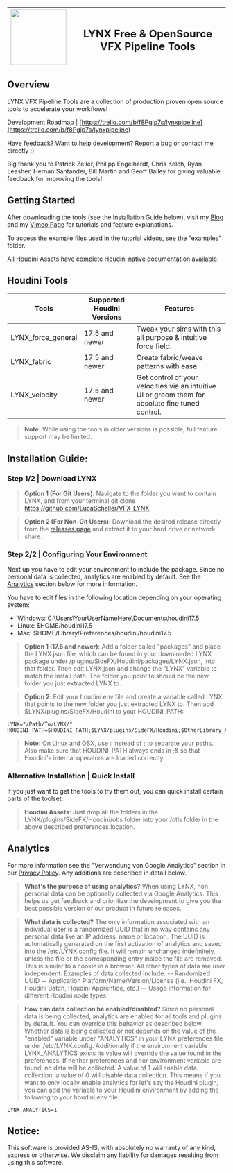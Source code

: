 | <img src="https://github.com/LucaScheller/VFX-LYNX/blob/master/resources/LYNX_logo.svg" width="128"> |  <h2> LYNX  Free & OpenSource VFX Pipeline Tools </h2> |
|--|--|


## Overview

LYNX VFX Pipeline Tools are a collection of production proven open source tools to accelerate your workflows! 

Development Roadmap | [https://trello.com/b/f8Pgip7s/lynxpipeline](https://trello.com/b/f8Pgip7s/lynxpipeline) 

Have feedback? Want to help development? [Report a bug](https://github.com/LucaScheller/VFX-LYNX/issues) or [contact me](https://www.lucascheller.de/contact/) directly :)

Big thank you to Patrick Zeller, Philipp Engelhardt, Chris Kelch, Ryan Leasher, Hernan Santander, Bill Martin and Geoff Bailey for giving valuable feedback for improving the tools! 


## Getting Started

After downloading the tools (see the Installation Guide below), visit my [Blog](https://www.lucascheller.de/blog/)  and my [Vimeo Page](https://vimeo.com/lucascheller) for  tutorials and feature explanations.

To access the example files used in the tutorial videos, see the "examples" folder.

All Houdini Assets have complete Houdini native documentation available.


## Houdini Tools

| Tools | Supported Houdini Versions | Features |
|--|--|--|
| LYNX_force_general | 17.5 and newer | Tweak your sims with this all purpose & intuitive force field. |
| LYNX_fabric        | 17.5 and newer | Create fabric/weave patterns with ease. |
| LYNX_velocity      | 17.5 and newer | Get control of your velocities via an intuitive UI or groom them for absolute fine tuned control.|
> **Note:**  While using the tools in older versions is possible, full feature support may be limited.


## Installation Guide:

### Step 1/2 | Download LYNX

> **Option 1 (For Git Users)**: 
	Navigate to the folder you want to contain LYNX, and from your terminal git clone https://github.com/LucaScheller/VFX-LYNX

> **Option 2 (For Non-Git Users)**: 
	Download the desired release directly from the [releases page](https://github.com/LucaScheller/VFX-LYNX/releases) and extract it to your hard drive or network share.

### Step 2/2 | Configuring Your Environment

Next up you have to edit your environment to include the package. Since no personal data is collected, analytics are enabled by default. See the [Analytics](#analytics) section below for more information.

You have to edit files in the following location depending on your operating system:
- Windows: C:\Users\YourUserNameHere\Documents\houdini17.5
- Linux:   $HOME/houdini17.5
- Mac:     $HOME/Library/Preferences/houdini/houdini17.5

> **Option 1 (17.5 and newer)**: 
	Add a folder called "packages" and place the LYNX.json file, which can be found in your downloaded LYNX package under /plugins/SideFX/Houdini/packages/LYNX.json, into that folder. Then edit LYNX.json and change the "LYNX" variable to match the install path. The folder you point to should be the new folder you just extracted LYNX to.
	
> **Option 2**: 
	Edit your houdini.env file and create a variable called LYNX that points to the new folder you just extracted LYNX to. Then add $LYNX/plugins/SideFX/Houdini to your HOUDINI_PATH: 
	
	LYNX="/Path/To/LYNX/"
	HOUDINI_PATH=$HOUDINI_PATH;$LYNX/plugins/SideFX/Houdini;$OtherLibrary_A;$OtherLibrary_B;&

> **Note:**  On Linux and OSX, use : instead of ; to separate your paths. Also make sure that HOUDINI_PATH always ends in ;& so that Houdini's internal operators are loaded correctly.

### Alternative Installation | Quick Install
If you just want to get the tools to try them out, you can quick install certain parts of the toolset.
> **Houdini Assets**: 
	Just drop all the folders in the LYNX/plugins/SideFX/Houdini/otls folder into your /otls folder in the above described preferences location.


## Analytics
For more information see the "Verwendung von Google Analytics" section in our [Privacy Policy](https://www.lucascheller.de/imprint-privacypolicy/). Any additions are described in detail below. 

> **What's the purpose of using analytics?**
When using LYNX, non personal data can be optionally collected via Google Analytics. This helps us get feedback and prioritize the development to give you the best possible version of our product in future releases.

> **What data is collected?**
The only information associated with an individual user is a randomized UUID that in no way contains any personal data like an IP address, name or location. The UUID is automatically generated on the first activation of analytics and saved into the /etc/LYNX.config file. It will remain unchanged indefinitely, unless the file or the corresponding entry inside the file are removed. This is similar to a cookie in a browser. All other types of data are user independent.
Examples of data collected include:
-- Randomized UUID
-- Application Platform/Name/Version/License (i.e., Houdini FX, Houdini Batch, Houdini Apprentice, etc.)
-- Usage information for different Houdini node types

> **How can data collection be enabled/disabled?**
Since no personal data is being collected, analytics are enabled for all tools and plugins by default. You can override this behavior as described below.
Whether data is being collected or not depends on the value of the "enabled" variable under "ANALYTICS" in your LYNX preferences file under /etc/LYNX.config. Additionally if the environment variable LYNX_ANALYTICS exists its value will override the value found in the preferences. If neither preferences and nor environment variable are found, no data will be collected.
A value of 1 will enable data collection, a value of 0 will disable data collection. This means if you want to only locally enable analytics for let's say the Houdini plugin, you can add the variable to your Houdini environment by adding the following to your houdini.env file:

    LYNX_ANALYTICS=1

## Notice:
This software is provided AS-IS, with absolutely no warranty of any kind, express or otherwise. We disclaim any liability for damages resulting from using this software.